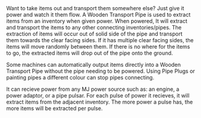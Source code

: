<lore>
Want to take items out and transport them somewhere else? Just give it power and watch it them flow.
</lore>
<no_lore>
A Wooden Transport Pipe is used to extract items from an inventory when given power.
</no_lore>

<recipes stack="buildcrafttransport:pipe_wood_item"/>

<chapter name="Pipe Mechanics"/>
When powered, It will extract and transport the items to any other connecting inventories/pipes.
The extraction of items will occur out of solid side of the pipe and transport them towards the clear facing sides.
If it has multiple clear facing sides, the items will move randomly between them.
If there is no where for the items to go, the extracted items will drop out of the pipe onto the ground.

Some machines can automatically output items directly into a Wooden Transport Pipe without the pipe needing to be powered.
Using Pipe Plugs or painting pipes a different colour can stop pipes connecting.

<chapter name="Powering"/>
It can recieve power from any MJ power source such as: an engine, a power adaptor, or a pipe pulsar.
<link to="buildcraftcore:block/engine_wood"/>
<link to="buildcrafttransport:item/plug_power_adaptor"/>
<link to="buildcraftsilicon:item/plug_pulsar"/> 
For each pulse of power it recieves, it will extract items from the adjacent inventory.
The more power a pulse has, the more items will be extracted per pulse.

<usages stack="buildcrafttransport:pipe_wood_item"/>